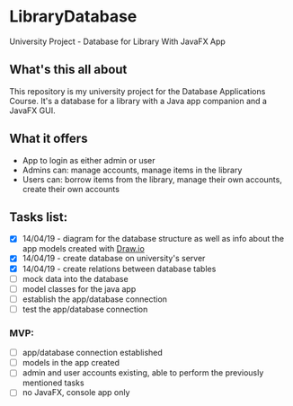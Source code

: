 # LibraryDatabase
University Project - Database for Library With JavaFX App

## What's this all about
This repository is my university project for the Database Applications Course. It's a database for a library with a Java app companion and a JavaFX GUI.

## What it offers
- App to login as either admin or user
- Admins can: manage accounts, manage items in the library
- Users can: borrow items from the library, manage their own accounts, create their own accounts

## Tasks list:
- [x] 14/04/19 - diagram for the database structure as well as info about the app models created with [Draw.io](https://www.draw.io/)
- [x] 14/04/19 - create database on university's server
- [x] 14/04/19 - create relations between database tables 
- [ ] mock data into the database
- [ ] model classes for the java app
- [ ] establish the app/database connection
- [ ] test the app/database connection
### MVP: 
- [ ] app/database connection established
- [ ] models in the app created
- [ ] admin and user accounts existing, able to perform the previously mentioned tasks
- [ ] no JavaFX, console app only
